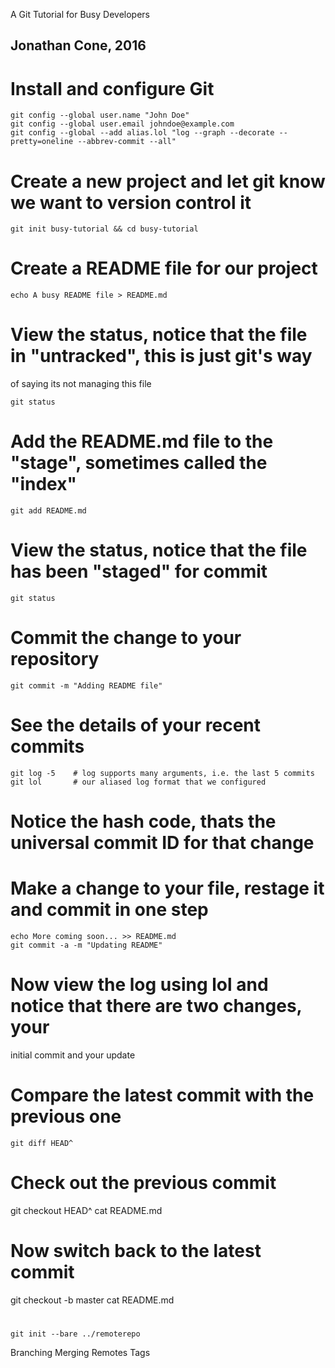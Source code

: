 A Git Tutorial for Busy Developers

Jonathan Cone, 2016 
--------------------------------------

# Install and configure Git
    git config --global user.name "John Doe"
    git config --global user.email johndoe@example.com
    git config --global --add alias.lol "log --graph --decorate --pretty=oneline --abbrev-commit --all"

# Create a new project and let git know we want to version control it
    
    git init busy-tutorial && cd busy-tutorial

# Create a README file for our project

    echo A busy README file > README.md

# View the status, notice that the file in "untracked", this is just git's way
  of saying its not managing this file

    git status

# Add the README.md file to the "stage", sometimes called the "index"

    git add README.md

# View the status, notice that the file has been "staged" for commit

    git status

# Commit the change to your repository

    git commit -m "Adding README file"

# See the details of your recent commits
    
    git log -5    # log supports many arguments, i.e. the last 5 commits
    git lol       # our aliased log format that we configured

# Notice the hash code, thats the universal commit ID for that change

# Make a change to your file, restage it and commit in one step

    echo More coming soon... >> README.md
    git commit -a -m "Updating README"

# Now view the log using lol and notice that there are two changes, your 
  initial commit and your update

# Compare the latest commit with the previous one

    git diff HEAD^

# Check out the previous commit

   git checkout HEAD^
   cat README.md

# Now switch back to the latest commit

  git checkout -b master
  cat README.md

# 
    git init --bare ../remoterepo

Branching
Merging
Remotes
Tags

